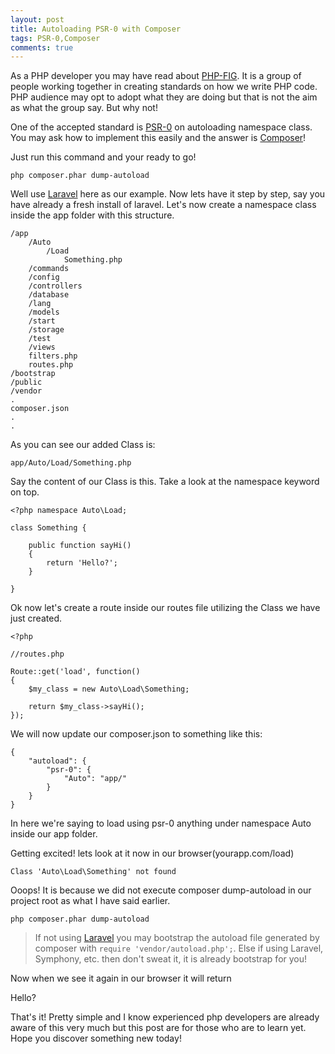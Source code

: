 ```yaml
---
layout: post
title: Autoloading PSR-0 with Composer
tags: PSR-0,Composer
comments: true
---
```


As a PHP developer you may have read about [PHP-FIG](http://www.php-fig.org/). It is a group of people working together in creating standards on how we write PHP code. PHP audience may opt to adopt what they are doing but that is not the aim as what the group say. But why not!

One of the accepted standard is [PSR-0](https://github.com/php-fig/fig-standards/blob/master/accepted/PSR-0.md) on autoloading namespace class. You may ask how to implement this easily and the answer is [Composer](http://getcomposer.org/)!

Just run this command and your ready to go!

	php composer.phar dump-autoload

Well use [Laravel](http://laravel.com/) here as our example. Now lets have it step by step, say you have already a fresh install of laravel. Let's now create a namespace class inside the app folder with this structure. 

	/app
		/Auto
			/Load
				Something.php
		/commands
		/config
		/controllers
		/database
		/lang
		/models
		/start
		/storage
		/test
		/views
		filters.php
		routes.php
	/bootstrap
	/public
	/vendor
	.
	composer.json
	.
	.

As you can see our added Class is:

	app/Auto/Load/Something.php

Say the content of our Class is this. Take a look at the namespace keyword on top.

	<?php namespace Auto\Load;

	class Something {

		public function sayHi()
		{
			return 'Hello?';
		}

	}

Ok now let's create a route inside our routes file utilizing the Class we have just created.

	<?php

	//routes.php

	Route::get('load', function()
	{
		$my_class = new Auto\Load\Something;

		return $my_class->sayHi();
	});

We will now update our composer.json to something like this:

	{
		"autoload": {
			"psr-0": {
				"Auto": "app/"
			}
		}
	}

In here we're saying to load using psr-0 anything under namespace Auto inside our app folder.

Getting excited! lets look at it now in our browser(yourapp.com/load)

	Class 'Auto\Load\Something' not found

Ooops! It is because we did not execute composer dump-autoload in our project root as what I have said earlier. 

	php composer.phar dump-autoload

> If not using [Laravel](http://laravel.com/) you may bootstrap the 
> autoload file generated by composer with `require 'vendor/autoload.php';`.
> Else if using Laravel, Symphony, etc. then don't sweat it, it is already 
> bootstrap for you!

Now when we see it again in our browser it will return

Hello?

That's it! Pretty simple and I know experienced php developers are already aware of this very much but this post are for those who are to learn yet. Hope you discover something new today!












